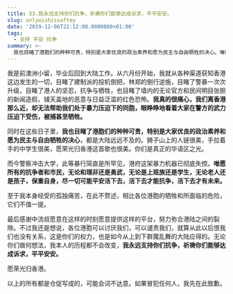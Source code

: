 ```yaml
---
title: 53.我永远支持你们抗争，祈祷你们能够达成诉求，平平安安。
slug: onlywishissaftey
date: '2019-12-06T22:12:00.0000000+01:00'
tags:
  - 支持 平安 抗争
summary: >-
  我也目睹了港胞们的种种可贵，特别是大家优良的政治素养和愿为民主与自由牺牲的决心。唯愿所有的抗争者和市民，无论和理非还是勇武，无论是上班族还是学生，无论老人还是孩子，保重自身，尽一切可能平安活下去，活下去才能抗争，活下去才有未来。
---
```

我是前澳洲小留，毕业后回到大陆工作。从六月份开始，我就从各种渠道获知香港这边发生的一切，目睹了建制派的投机倒把，林郑的倒行逆施，目睹了警暴一次次升级，目睹了港人的坚忍，抗争与牺牲，也目睹了墙内的无论官方和民间明目张胆的新闻造假，铺天盖地的恶意与日益泛滥的红色恐怖。**我真的很痛心，我们离香港那么近，却无法帮助我们处于暴力压迫下的同胞，眼睁睁地看着大家在警方的武力压迫下受伤，被捕甚至牺牲。**



同时在这些日子里，**我也目睹了港胞们的种种可贵，特别是大家优良的政治素养和愿为民主与自由牺牲的决心**，都是大陆远远不及的。狮子山上的人链很美，手拉着手的中学生很美，愿荣光归香港这首歌也很美。你们是真正的华语区之光。



而今警察冲击大学，此等暴行简直是所罕见，港府这架暴力机器已彻底失控。**唯愿所有的抗争者和市民，无论和理非还是勇武，无论是上班族还是学生，无论老人还是孩子，保重自身，尽一切可能平安活下去，活下去才能抗争，活下去才有未来。**



至于我本身经受的孤独痛苦，在此不赘述，相比各位港胞的牺牲和所面临的危险，它们不值一提。



最后感谢中流叔愿意在这样的时刻愿意提供这样的平台，努力弥合港陆之间的裂隙。不过我还是想说，各位港胞可以讨厌我们，可以谴责我们，就算从此以后恨我们也没有关系，这是你们的权力，也是如今从上到下群魔乱舞的大陆应得的。无论你们做何想法，我本人的历程都不会改变，**我永远支持你们抗争，祈祷你们能够达成诉求，平平安安。**



愿荣光归香港。



以上的所有都是仓促写成的，可能会词不达意。如果冒犯任何人，我先在此致歉。
